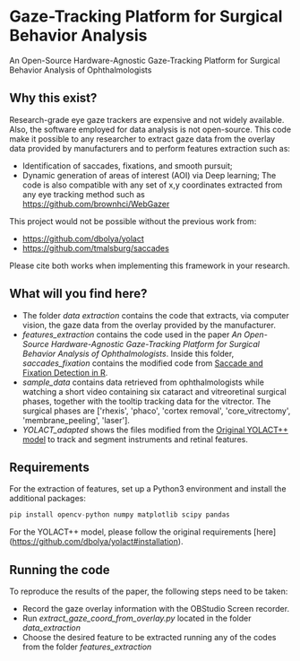 # Gaze-Tracking Platform for Surgical Behavior Analysis
An Open-Source Hardware-Agnostic Gaze-Tracking Platform for Surgical Behavior Analysis of Ophthalmologists

## Why this exist?
Research-grade eye gaze trackers are expensive and not widely available. Also, the software employed for data analysis is not open-source. This code make it possible to any researcher to extract gaze data from the overlay data provided by manufacturers and to perform features extraction such as:
- Identification of saccades, fixations, and smooth pursuit;
- Dynamic generation of areas of interest (AOI) via Deep learning;
The code is also compatible with any set of x,y coordinates extracted from any eye tracking method such as https://github.com/brownhci/WebGazer

This project would not be possible without the previous work from:
- https://github.com/dbolya/yolact
- https://github.com/tmalsburg/saccades

Please cite both works when implementing this framework in your research.

## What will you find here?
- The folder *data extraction* contains the code that extracts, via computer vision, the gaze data from the overlay provided by the manufacturer. 
- *features_extraction* contains the code used in the paper *An Open-Source Hardware-Agnostic Gaze-Tracking Platform for Surgical Behavior Analysis of Ophthalmologists*. Inside this folder, *saccades_fixation* contains the modified code from [Saccade and Fixation Detection in R](https://github.com/tmalsburg/saccades).
- *sample_data* contains data retrieved from ophthalmologists while watching a short video containing six cataract and vitreoretinal surgical phases, together with the tooltip tracking data for the vitrector. The surgical phases are  ['rhexis', 'phaco', 'cortex removal', 'core_vitrectomy', 'membrane_peeling', 'laser'].
- *YOLACT_adapted* shows the files modified from the [Original YOLACT++ model](https://github.com/dbolya/yolact) to track and segment instruments and retinal features.

## Requirements
For the extraction of features, set up a Python3 environment and install the additional packages:
```python
pip install opencv-python numpy matplotlib scipy pandas
```
For the YOLACT++ model, please follow the original requirements [here] (https://github.com/dbolya/yolact#installation).

## Running the code
To reproduce the results of the paper, the following steps need to be taken:
- Record the gaze overlay information with the OBStudio Screen recorder.
- Run *extract_gaze_coord_from_overlay.py* located in the folder *data_extraction*
- Choose the desired feature to be extracted running any of the codes from the folder *features_extraction*
